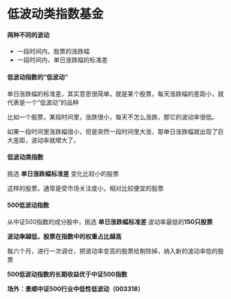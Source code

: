 # 低波动类指数基金



#### 两种不同的波动

+ 一段时间内，股票的涨跌幅
+ 一段时间内，单日涨跌幅的标准差



#### 低波动指数的“低波动”

单日涨跌幅的标准差，其实意思很简单。就是某个股票，每天涨跌幅的差距小，就代表是一个“低波动”的品种

比如一个股票，某段时间里，涨跌很小，每天不怎么涨跌，那它的波动率很低。

如果一段时间里涨跌幅很小，但是突然一段时间里大涨，那单日涨跌幅就出现了巨大差距，波动率就增大了。



#### 低波动类指数

挑选 **单日涨跌幅标准差** 变化比较小的股票

这样的股票，通常是受市场关注度小，相对比较便宜的股票



#### 500低波动指数

从中证500指数的成分股中，挑选 **单日涨跌幅标准差** 波动率最低的**150只股票**

**波动率越低，股票在指数中的权重占比越高**

每六个月，进行一次调仓，把波动率变高的股票给剔除掉，纳入新的波动率低的股票



**500低波动指数的长期收益优于中证500指数**



**场外：景顺中证500行业中低性低波动（003318）**